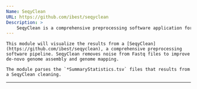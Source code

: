 ```yaml
---
Name: SeqyClean
URL: https://github.com/ibest/seqyclean
Description: >
	SeqyClean is a comprehensive preprocessing software application for NGS reads.
---
```

    This module will visualize the results from a [SeqyClean](https://github.com/ibest/seqyclean), a comprehensive preprocessing software pipeline. SeqyClean removes noise from Fastq files to improve de-novo genome assembly and genome mapping.
 
    The module parses the `*SummaryStatistics.tsv` files that results from a SeqyClean cleaning.
---
